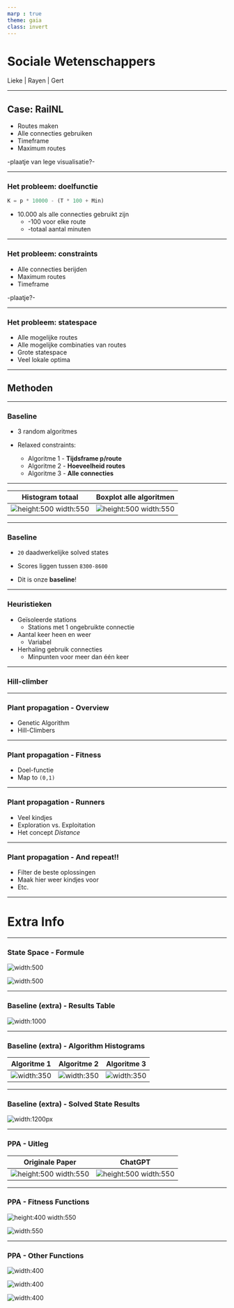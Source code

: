 ```yaml
---
marp : true
theme: gaia
class: invert
---
```


# Sociale Wetenschappers
Lieke | Rayen | Gert

---
## Case: RailNL
- Routes maken
- Alle connecties gebruiken
- Timeframe
- Maximum routes

-plaatje van lege visualisatie?-

---
### Het probleem: doelfunctie
```python
K = p * 10000 - (T * 100 + Min)
```

- 10.000 als alle connecties gebruikt zijn
    - -100 voor elke route
    - -totaal aantal minuten

---
### Het probleem: constraints
- Alle connecties berijden
- Maximum routes
- Timeframe

-plaatje?-

---
### Het probleem: statespace
- Alle mogelijke routes
- Alle mogelijke combinaties van routes
- Grote statespace
- Veel lokale optima

---
## Methoden

---

### Baseline

- 3 random algoritmes

- Relaxed constraints:
  - Algoritme 1 - **Tijdsframe p/route**
  - Algoritme 2 - **Hoeveelheid routes**
  - Algoritme 3 - **Alle connecties**

---

Histogram totaal            |  Boxplot alle algoritmen
:-------------------------:|:-------------------------:
  ![height:500 width:550](assets/baseline/scores_van_alle_algoritmes_holland.png) | ![height:500 width:550](assets/baseline/boxplot.png)

---
### Baseline

- ``20`` daadwerkelijke solved states

- Scores liggen tussen ``8300-8600``

- Dit is onze **baseline**!

---

### Heuristieken
- Geïsoleerde stations
    - Stations met 1 ongebruikte connectie
- Aantal keer heen en weer
    - Variabel
- Herhaling gebruik connecties
    - Minpunten voor meer dan één keer

---

### Hill-climber

---

### Plant propagation - Overview

- Genetic Algorithm
- Hill-Climbers

---
### Plant propagation - Fitness

- Doel-functie
- Map to ``(0,1)``

---

### Plant propagation - Runners

- Veel kindjes
- Exploration vs. Exploitation
- Het concept *Distance*

---
### Plant propagation - And repeat!!

- Filter de beste oplossingen
- Maak hier weer kindjes voor
- Etc.

---
# Extra Info

--- 
### State Space - Formule

![width:500](/AHRailNL/docs/presentation/assets/state_space/formule_trajecten.png)

![width:500](/AHRailNL/docs/presentation/assets/state_space/formule_state_space.png)

--- 
### Baseline (extra) - Results Table

![width:1000](/AHRailNL/docs/presentation/assets/baseline/baseline_results_table.png)


---

### Baseline (extra) - Algorithm Histograms
| Algoritme 1              | Algoritme 2 | Algoritme 3 |
| :----------------: | :------: | :----: |
| ![width:350](assets/baseline/scores_van_algoritme_1_holland.png) | ![width:350](assets/baseline/scores_van_algoritme_2_holland.png) | ![width:350](assets/baseline/scores_van_algoritme_3_Holland.png)

--- 
### Baseline (extra) - Solved State Results

![width:1200px](assets/baseline/ranking_solved.png)

---
### PPA - Uitleg

Originale Paper            |  ChatGPT
:-------------------------:|:-------------------------:
  ![height:500 width:550](assets/PPA/PPA_paper_uitleg.png) | ![height:500 width:550](assets/PPA/ChatGPT_uitleg_PPA.png)

  ---
### PPA - Fitness Functions

![height:400 width:550](assets/PPA/tanh_graph.png)

![width:550](assets/PPA/tanh_function.png)

---
### PPA - Other Functions

![width:400](assets/PPA/fitness_function.png)

![width:400](assets/PPA/distance_function.png)

![width:400](assets/PPA/runner_function.png)